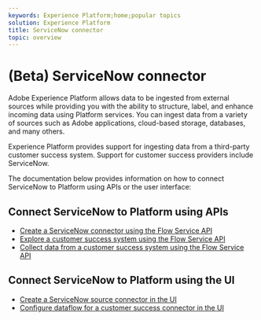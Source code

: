 ```yaml
---
keywords: Experience Platform;home;popular topics
solution: Experience Platform
title: ServiceNow connector
topic: overview
---
```


# (Beta) ServiceNow connector

Adobe Experience Platform allows data to be ingested from external sources while providing you with the ability to structure, label, and enhance incoming data using Platform services. You can ingest data from a variety of sources such as Adobe applications, cloud-based storage, databases, and many others.

Experience Platform provides support for ingesting data from a third-party customer success system. Support for customer success providers include ServiceNow.

The documentation below provides information on how to connect ServiceNow to Platform using APIs or the user interface:

## Connect ServiceNow to Platform using APIs

- [Create a ServiceNow connector using the Flow Service API](../../tutorials/api/create/customer-success/servicenow.md)
- [Explore a customer success system using the Flow Service API](../../tutorials/api/explore/customer-success.md)
- [Collect data from a customer success system using the Flow Service API](../../tutorials/api/collect/customer-success.md)

## Connect ServiceNow to Platform using the UI

- [Create a ServiceNow source connector in the UI](../../tutorials/ui/create/customer-success/servicenow.md)
- [Configure dataflow for a customer success connector in the UI](../../tutorials/ui/dataflow/customer-success.md)
